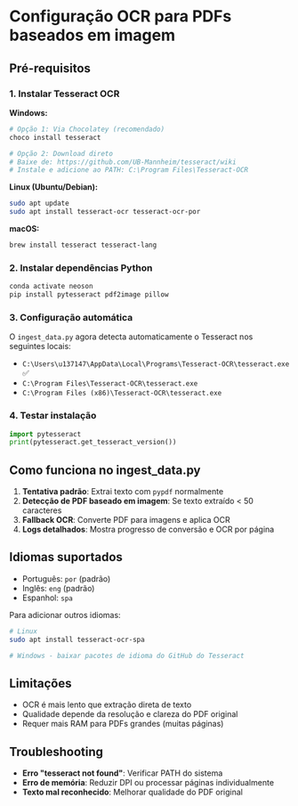 # Configuração OCR para PDFs baseados em imagem

## Pré-requisitos

### 1. Instalar Tesseract OCR
**Windows:**
```powershell
# Opção 1: Via Chocolatey (recomendado)
choco install tesseract

# Opção 2: Download direto
# Baixe de: https://github.com/UB-Mannheim/tesseract/wiki
# Instale e adicione ao PATH: C:\Program Files\Tesseract-OCR
```

**Linux (Ubuntu/Debian):**
```bash
sudo apt update
sudo apt install tesseract-ocr tesseract-ocr-por
```

**macOS:**
```bash
brew install tesseract tesseract-lang
```

### 2. Instalar dependências Python
```powershell
conda activate neoson
pip install pytesseract pdf2image pillow
```

### 3. Configuração automática
O `ingest_data.py` agora detecta automaticamente o Tesseract nos seguintes locais:
- `C:\Users\u137147\AppData\Local\Programs\Tesseract-OCR\tesseract.exe` ✅
- `C:\Program Files\Tesseract-OCR\tesseract.exe`
- `C:\Program Files (x86)\Tesseract-OCR\tesseract.exe`

### 4. Testar instalação
```python
import pytesseract
print(pytesseract.get_tesseract_version())
```

## Como funciona no ingest_data.py

1. **Tentativa padrão**: Extrai texto com `pypdf` normalmente
2. **Detecção de PDF baseado em imagem**: Se texto extraído < 50 caracteres
3. **Fallback OCR**: Converte PDF para imagens e aplica OCR
4. **Logs detalhados**: Mostra progresso de conversão e OCR por página

## Idiomas suportados
- Português: `por` (padrão)
- Inglês: `eng` (padrão) 
- Espanhol: `spa`

Para adicionar outros idiomas:
```bash
# Linux
sudo apt install tesseract-ocr-spa

# Windows - baixar pacotes de idioma do GitHub do Tesseract
```

## Limitações
- OCR é mais lento que extração direta de texto
- Qualidade depende da resolução e clareza do PDF original
- Requer mais RAM para PDFs grandes (muitas páginas)

## Troubleshooting
- **Erro "tesseract not found"**: Verificar PATH do sistema
- **Erro de memória**: Reduzir DPI ou processar páginas individualmente
- **Texto mal reconhecido**: Melhorar qualidade do PDF original
